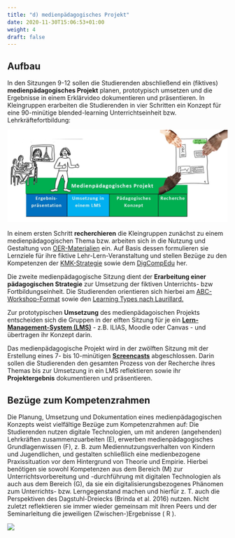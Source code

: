 ```yaml
---
title: "d) medienpädagogisches Projekt"
date: 2020-11-30T15:06:53+01:00
weight: 4
draft: false
---
```


## Aufbau
In den Sitzungen 9-12 sollen die Studierenden abschließend ein (fiktives) **medienpädagogisches Projekt** planen, prototypisch umsetzen und die Ergebnisse in einem Erklärvideo dokumentieren und präsentieren. In Kleingruppen erarbeiten die Studierenden in vier Schritten ein Konzept für eine 90-minütige blended-learning Unterrichtseinheit bzw. Lehrkräftefortbildung:

![](https://raw.githubusercontent.com/Lehrerbildung/Lehrerbildung.github.io/master/GenutzteBilder/medienpaedProjekt.png)


In einem ersten Schritt **recherchieren** die Kleingruppen zunächst zu einem medienpädagogischen Thema bzw. arbeiten sich in die Nutzung und Gestaltung von [OER-Materialien](https://open-educational-resources.de/was-ist-oer-3-2/) ein. Auf Basis dessen formulieren sie Lernziele für ihre fiktive Lehr-Lern-Veranstaltung und stellen Bezüge zu den Kompetenzen der [KMK-Strategie](https://www.kmk.org/themen/bildung-in-der-digitalen-welt/strategie-bildung-in-der-digitalen-welt.html) sowie dem [DigCompEdu](https://ec.europa.eu/jrc/sites/jrcsh/files/digcompedu_german_final.pdf) her.  

Die zweite medienpädagogische Sitzung dient der **Erarbeitung einer pädagogischen Strategie** zur Umsetzung der fiktiven Unterrichts- bzw Fortbildungseinheit. Die Studierenden orientieren sich hierbei am [ABC-Workshop-Format](https://www.youtube.com/watch?v=3C1gTHApg8A) sowie den [Learning Types nach Laurillard.](https://owncloud.gwdg.de/index.php/s/z1njSnjf9UlU9mq)  

Zur prototypischen **Umsetzung** des medienpädagoischen Projekts entscheiden sich die Gruppen in der elften Sitzung für je ein **[Lern-Management-System (LMS)](https://www.e-teaching.org/technik/distribution/lernmanagementsysteme/index_html)** - z.B. ILIAS, Moodle oder Canvas - und übertragen ihr Konzept darin.  

Das medienpädagogische Projekt wird in der zwölften Sitzung mit der Erstellung eines 7- bis 10-minütigen **[Screencasts](https://www.e-teaching.org/materialien/glossar/screencast_g)** abgeschlossen. Darin sollen die Studierenden den gesamten Prozess von der Recherche ihres Themas bis zur Umsetzung in ein LMS reflektieren sowie ihr **Projektergebnis** dokumentieren und präsentieren.

## Bezüge zum Kompetenzrahmen
Die Planung, Umsetzung und Dokumentation eines medienpädagogischen Konzepts weist vielfältige Bezüge zum Kompetenzrahmen auf: Die Studierenden nutzen digitale Technologien, um mit anderen (angehenden) Lehrkräften zusammenzuarbeiten (E), erwerben medienpädagogisches Grundlagenwissen (F), z. B. zum Mediennutzungsverhalten von Kindern und Jugendlichen, und gestalten schließlich eine medienbezogene Praxissituation vor dem Hintergrund von Theorie und Empirie. Hierbei benötigen sie sowohl Kompetenzen aus dem Bereich (M) zur Unterrichtsvorbereitung und -durchführung mit digitalen Technologien als auch aus dem Bereich (G), da sie ein digitalisierungsbezogenes Phänomen zum Unterrichts- bzw. Lerngegenstand machen und hierfür z. T. auch die Perspektiven des Dagstuhl-Dreiecks (Brinda et al. 2016) nutzen. Nicht zuletzt reflektieren sie immer wieder gemeinsam mit ihren Peers und der Seminarleitung die jeweiligen (Zwischen-)Ergebnisse ( R ).


![](https://pad.gwdg.de/uploads/upload_55ca245cb56c1d3d2f3e01f2f7bccc88.png)



